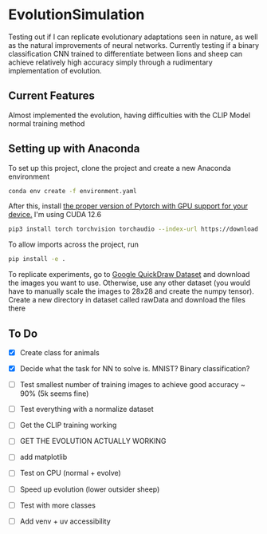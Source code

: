 # EvolutionSimulation
Testing out if I can replicate evolutionary adaptations seen in nature, as well as the natural improvements of neural networks. Currently testing if a binary classification CNN trained to differentiate between lions and sheep can achieve relatively high accuracy simply through a rudimentary implementation of evolution.

## Current Features 
Almost implemented the evolution, having difficulties with the CLIP Model normal training method


## Setting up with Anaconda  
To set up this project, clone the project and create a new Anaconda environment

```sh
conda env create -f environment.yaml
```

After this, install [the proper version of Pytorch with GPU support for your device.](https://pytorch.org/get-started/locally/)
I'm using CUDA 12.6
```sh
pip3 install torch torchvision torchaudio --index-url https://download.pytorch.org/whl/cu126
```

To allow imports across the project, run 
```sh
pip install -e .
```
To replicate experiments, go to [Google QuickDraw Dataset](https://console.cloud.google.com/storage/browser/quickdraw_dataset/full/numpy_bitmap) and download the images you want to use. Otherwise, use any other dataset (you would have to manually scale the images to 28x28 and create the numpy tensor). Create a new directory in dataset called rawData and download the files there

## To Do
- [x] Create class for animals 
- [x] Decide what the task for NN to solve is. MNIST? Binary classification?
- [ ] Test smallest number of training images to achieve good accuracy ~ 90% (5k seems fine)
- [ ] Test everything with a normalize dataset 
- [ ] Get the CLIP training working 
- [ ] GET THE EVOLUTION ACTUALLY WORKING
- [ ] add matplotlib
- [ ] Test on CPU (normal + evolve)
- [ ] Speed up evolution (lower outsider sheep)
- [ ] Test with more classes 
- [ ] Add venv + uv accessibility 



